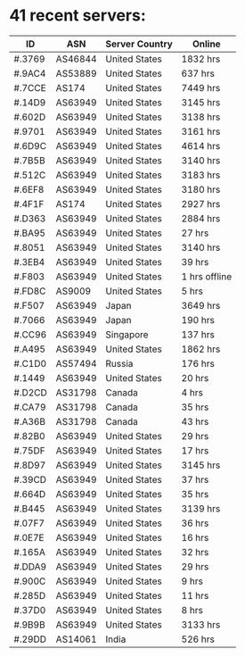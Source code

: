 # 41 recent servers:

| ID | ASN | Server Country | Online |
| ------ | ------ | ------ | ------ |
| #.3769 | AS46844 | United States | 1832 hrs |
| #.9AC4 | AS53889 | United States | 637 hrs |
| #.7CCE | AS174 | United States | 7449 hrs |
| #.14D9 | AS63949 | United States | 3145 hrs |
| #.602D | AS63949 | United States | 3138 hrs |
| #.9701 | AS63949 | United States | 3161 hrs |
| #.6D9C | AS63949 | United States | 4614 hrs |
| #.7B5B | AS63949 | United States | 3140 hrs |
| #.512C | AS63949 | United States | 3183 hrs |
| #.6EF8 | AS63949 | United States | 3180 hrs |
| #.4F1F | AS174 | United States | 2927 hrs |
| #.D363 | AS63949 | United States | 2884 hrs |
| #.BA95 | AS63949 | United States | 27 hrs |
| #.8051 | AS63949 | United States | 3140 hrs |
| #.3EB4 | AS63949 | United States | 39 hrs |
| #.F803 | AS63949 | United States | 1 hrs offline |
| #.FD8C | AS9009 | United States | 5 hrs |
| #.F507 | AS63949 | Japan | 3649 hrs |
| #.7066 | AS63949 | Japan | 190 hrs |
| #.CC96 | AS63949 | Singapore | 137 hrs |
| #.A495 | AS63949 | United States | 1862 hrs |
| #.C1D0 | AS57494 | Russia | 176 hrs |
| #.1449 | AS63949 | United States | 20 hrs |
| #.D2CD | AS31798 | Canada | 4 hrs |
| #.CA79 | AS31798 | Canada | 35 hrs |
| #.A36B | AS31798 | Canada | 43 hrs |
| #.82B0 | AS63949 | United States | 29 hrs |
| #.75DF | AS63949 | United States | 17 hrs |
| #.8D97 | AS63949 | United States | 3145 hrs |
| #.39CD | AS63949 | United States | 37 hrs |
| #.664D | AS63949 | United States | 35 hrs |
| #.B445 | AS63949 | United States | 3139 hrs |
| #.07F7 | AS63949 | United States | 36 hrs |
| #.0E7E | AS63949 | United States | 16 hrs |
| #.165A | AS63949 | United States | 32 hrs |
| #.DDA9 | AS63949 | United States | 29 hrs |
| #.900C | AS63949 | United States | 9 hrs |
| #.285D | AS63949 | United States | 11 hrs |
| #.37D0 | AS63949 | United States | 8 hrs |
| #.9B9B | AS63949 | United States | 3133 hrs |
| #.29DD | AS14061 | India | 526 hrs |

